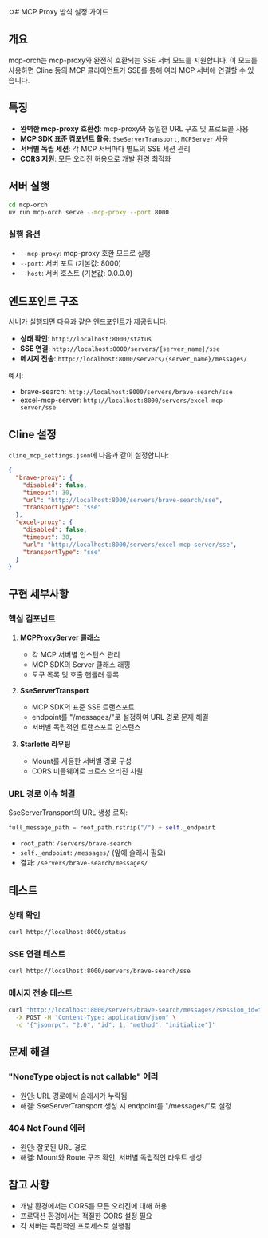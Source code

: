 ㅇ# MCP Proxy 방식 설정 가이드

## 개요

mcp-orch는 mcp-proxy와 완전히 호환되는 SSE 서버 모드를 지원합니다. 이 모드를 사용하면 Cline 등의 MCP 클라이언트가 SSE를 통해 여러 MCP 서버에 연결할 수 있습니다.

## 특징

- **완벽한 mcp-proxy 호환성**: mcp-proxy와 동일한 URL 구조 및 프로토콜 사용
- **MCP SDK 표준 컴포넌트 활용**: `SseServerTransport`, `MCPServer` 사용
- **서버별 독립 세션**: 각 MCP 서버마다 별도의 SSE 세션 관리
- **CORS 지원**: 모든 오리진 허용으로 개발 환경 최적화

## 서버 실행

```bash
cd mcp-orch
uv run mcp-orch serve --mcp-proxy --port 8000
```

### 실행 옵션

- `--mcp-proxy`: mcp-proxy 호환 모드로 실행
- `--port`: 서버 포트 (기본값: 8000)
- `--host`: 서버 호스트 (기본값: 0.0.0.0)

## 엔드포인트 구조

서버가 실행되면 다음과 같은 엔드포인트가 제공됩니다:

- **상태 확인**: `http://localhost:8000/status`
- **SSE 연결**: `http://localhost:8000/servers/{server_name}/sse`
- **메시지 전송**: `http://localhost:8000/servers/{server_name}/messages/`

예시:
- brave-search: `http://localhost:8000/servers/brave-search/sse`
- excel-mcp-server: `http://localhost:8000/servers/excel-mcp-server/sse`

## Cline 설정

`cline_mcp_settings.json`에 다음과 같이 설정합니다:

```json
{
  "brave-proxy": {
    "disabled": false,
    "timeout": 30,
    "url": "http://localhost:8000/servers/brave-search/sse",
    "transportType": "sse"
  },
  "excel-proxy": {
    "disabled": false,
    "timeout": 30,
    "url": "http://localhost:8000/servers/excel-mcp-server/sse",
    "transportType": "sse"
  }
}
```

## 구현 세부사항

### 핵심 컴포넌트

1. **MCPProxyServer 클래스**
   - 각 MCP 서버별 인스턴스 관리
   - MCP SDK의 Server 클래스 래핑
   - 도구 목록 및 호출 핸들러 등록

2. **SseServerTransport**
   - MCP SDK의 표준 SSE 트랜스포트
   - endpoint를 "/messages/"로 설정하여 URL 경로 문제 해결
   - 서버별 독립적인 트랜스포트 인스턴스

3. **Starlette 라우팅**
   - Mount를 사용한 서버별 경로 구성
   - CORS 미들웨어로 크로스 오리진 지원

### URL 경로 이슈 해결

SseServerTransport의 URL 생성 로직:
```python
full_message_path = root_path.rstrip("/") + self._endpoint
```

- `root_path`: `/servers/brave-search`
- `self._endpoint`: `/messages/` (앞에 슬래시 필요)
- 결과: `/servers/brave-search/messages/`

## 테스트

### 상태 확인
```bash
curl http://localhost:8000/status
```

### SSE 연결 테스트
```bash
curl http://localhost:8000/servers/brave-search/sse
```

### 메시지 전송 테스트
```bash
curl "http://localhost:8000/servers/brave-search/messages/?session_id=test123" \
  -X POST -H "Content-Type: application/json" \
  -d '{"jsonrpc": "2.0", "id": 1, "method": "initialize"}'
```

## 문제 해결

### "NoneType object is not callable" 에러
- 원인: URL 경로에서 슬래시가 누락됨
- 해결: SseServerTransport 생성 시 endpoint를 "/messages/"로 설정

### 404 Not Found 에러
- 원인: 잘못된 URL 경로
- 해결: Mount와 Route 구조 확인, 서버별 독립적인 라우트 생성

## 참고 사항

- 개발 환경에서는 CORS를 모든 오리진에 대해 허용
- 프로덕션 환경에서는 적절한 CORS 설정 필요
- 각 서버는 독립적인 프로세스로 실행됨
